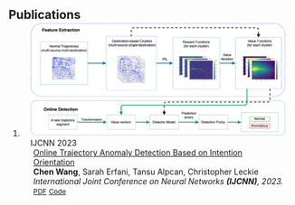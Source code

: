 <h2 id="publications" style="margin: 2px 0px -15px;">Publications</h2>

<div class="publications">
<ol class="bibliography">

<li>
<div class="pub-row">

  <div class="col-sm-3 abbr" style="position: relative;padding-right: 15px;padding-left: 15px;">
    <img src="assets/img/pub1_teaser.png" class="teaser img-fluid z-depth-1">
    <abbr class="badge">IJCNN 2023</abbr>
  </div>

  <div class="col-sm-9" style="position: relative;padding-right: 15px;padding-left: 20px;">
    <div class="title"><a href="https://ieeexplore.ieee.org/document/10191891">Online Trajectory Anomaly Detection Based on
Intention Orientation</a></div>
    <div class="author"><strong>Chen Wang</strong>, Sarah Erfani, Tansu Alpcan, Christopher Leckie</div>
    <div class="periodical"><em>International Joint Conference on Neural Networks <strong>(IJCNN)</strong>, 2023.</em></div>
    <div class="links">
      <a href="https://ieeexplore.ieee.org/document/10191891" class="btn btn-sm z-depth-0" role="button" target="_blank" style="font-size:12px;">PDF</a>
      <a href="https://github.com/chenwang4/IOTAD" class="btn btn-sm z-depth-0" role="button" target="_blank" style="font-size:12px;">Code</a>
    </div>
  </div>
</div>
</li>



<br>

</ol>
</div>
